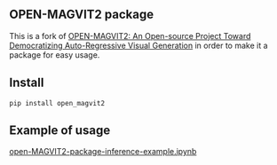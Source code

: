 ## OPEN-MAGVIT2 package

This is a fork of [OPEN-MAGVIT2: An Open-source Project Toward Democratizing Auto-Regressive Visual Generation](https://github.com/TencentARC/Open-MAGVIT2) in order to make it a package for easy usage.

## Install
```
pip install open_magvit2
```

## Example of usage

[open-MAGVIT2-package-inference-example.ipynb](https://colab.research.google.com/drive/1lpqnekYG__GgSTmW2y7w4FZEZms54Sc5?usp=sharing)